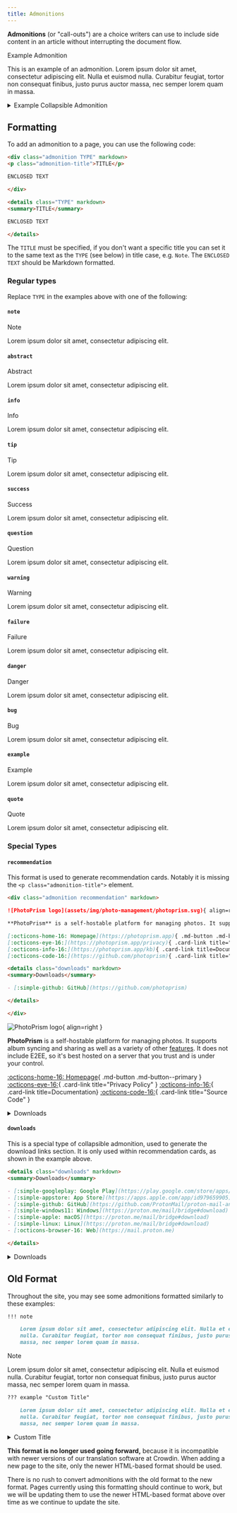 ```yaml
---
title: Admonitions
---
```


**Admonitions** (or "call-outs") are a choice writers can use to include side content in an article without interrupting the document flow.

<div class="admonition example" markdown>
<p class="admonition-title">Example Admonition</p>

This is an example of an admonition. Lorem ipsum dolor sit amet, consectetur adipiscing elit. Nulla et euismod nulla. Curabitur feugiat, tortor non consequat finibus, justo purus auctor massa, nec semper lorem quam in massa.

</div>

<details class="example" markdown>
<summary>Example Collapsible Admonition</summary>

This is an example of a collapsible admonition. Lorem ipsum dolor sit amet, consectetur adipiscing elit. Nulla et euismod nulla. Curabitur feugiat, tortor non consequat finibus, justo purus auctor massa, nec semper lorem quam in massa.

</details>

## Formatting

To add an admonition to a page, you can use the following code:

```markdown title="Admonition"
<div class="admonition TYPE" markdown>
<p class="admonition-title">TITLE</p>

ENCLOSED TEXT

</div>
```

```markdown title="Collapsible Admonition"
<details class="TYPE" markdown>
<summary>TITLE</summary>

ENCLOSED TEXT

</details>
```

The `TITLE` must be specified, if you don't want a specific title you can set it to the same text as the `TYPE` (see below) in title case, e.g. `Note`. The `ENCLOSED TEXT` should be Markdown formatted.

### Regular types

Replace `TYPE` in the examples above with one of the following:

#### `note`

<div class="admonition note" markdown>
<p class="admonition-title">Note</p>

Lorem ipsum dolor sit amet, consectetur adipiscing elit.

</div>

#### `abstract`

<div class="admonition abstract" markdown>
<p class="admonition-title">Abstract</p>

Lorem ipsum dolor sit amet, consectetur adipiscing elit.

</div>

#### `info`

<div class="admonition info" markdown>
<p class="admonition-title">Info</p>

Lorem ipsum dolor sit amet, consectetur adipiscing elit.

</div>

#### `tip`

<div class="admonition tip" markdown>
<p class="admonition-title">Tip</p>

Lorem ipsum dolor sit amet, consectetur adipiscing elit.

</div>

#### `success`

<div class="admonition success" markdown>
<p class="admonition-title">Success</p>

Lorem ipsum dolor sit amet, consectetur adipiscing elit.

</div>

#### `question`

<div class="admonition question" markdown>
<p class="admonition-title">Question</p>

Lorem ipsum dolor sit amet, consectetur adipiscing elit.

</div>

#### `warning`

<div class="admonition warning" markdown>
<p class="admonition-title">Warning</p>

Lorem ipsum dolor sit amet, consectetur adipiscing elit.

</div>

#### `failure`

<div class="admonition failure" markdown>
<p class="admonition-title">Failure</p>

Lorem ipsum dolor sit amet, consectetur adipiscing elit.

</div>

#### `danger`

<div class="admonition danger" markdown>
<p class="admonition-title">Danger</p>

Lorem ipsum dolor sit amet, consectetur adipiscing elit.

</div>

#### `bug`

<div class="admonition bug" markdown>
<p class="admonition-title">Bug</p>

Lorem ipsum dolor sit amet, consectetur adipiscing elit.

</div>

#### `example`

<div class="admonition example" markdown>
<p class="admonition-title">Example</p>

Lorem ipsum dolor sit amet, consectetur adipiscing elit.

</div>

#### `quote`

<div class="admonition quote" markdown>
<p class="admonition-title">Quote</p>

Lorem ipsum dolor sit amet, consectetur adipiscing elit.

</div>

### Special Types

#### `recommendation`

This format is used to generate recommendation cards. Notably it is missing the `<p class="admonition-title">` element.

```markdown title="Recommendation Card"
<div class="admonition recommendation" markdown>

![PhotoPrism logo](assets/img/photo-management/photoprism.svg){ align=right }

**PhotoPrism** is a self-hostable platform for managing photos. It supports album syncing and sharing as well as a variety of other [features](https://photoprism.app/features). It does not include E2EE, so it's best hosted on a server that you trust and is under your control.

[:octicons-home-16: Homepage](https://photoprism.app){ .md-button .md-button--primary }
[:octicons-eye-16:](https://photoprism.app/privacy){ .card-link title="Privacy Policy" }
[:octicons-info-16:](https://photoprism.app/kb){ .card-link title=Documentation}
[:octicons-code-16:](https://github.com/photoprism){ .card-link title="Source Code" }

<details class="downloads" markdown>
<summary>Downloads</summary>

- [:simple-github: GitHub](https://github.com/photoprism)

</details>

</div>
```

<div class="result" markdown>

<div class="admonition recommendation" markdown>

![PhotoPrism logo](../assets/img/photo-management/photoprism.svg){ align=right }

**PhotoPrism** is a self-hostable platform for managing photos. It supports album syncing and sharing as well as a variety of other [features](https://photoprism.app/features). It does not include E2EE, so it's best hosted on a server that you trust and is under your control.

[:octicons-home-16: Homepage](https://photoprism.app){ .md-button .md-button--primary }
[:octicons-eye-16:](https://photoprism.app/privacy){ .card-link title="Privacy Policy" }
[:octicons-info-16:](https://photoprism.app/kb){ .card-link title=Documentation}
[:octicons-code-16:](https://github.com/photoprism){ .card-link title="Source Code" }

<details class="downloads" markdown>
<summary>Downloads</summary>

- [:simple-github: GitHub](https://github.com/photoprism)

</details>

</div>

</div>

#### `downloads`

This is a special type of collapsible admonition, used to generate the download links section. It is only used within recommendation cards, as shown in the example above.

```markdown title="Downloads Section"
<details class="downloads" markdown>
<summary>Downloads</summary>

- [:simple-googleplay: Google Play](https://play.google.com/store/apps/details?id=ch.protonmail.android)
- [:simple-appstore: App Store](https://apps.apple.com/app/id979659905)
- [:simple-github: GitHub](https://github.com/ProtonMail/proton-mail-android/releases)
- [:simple-windows11: Windows](https://proton.me/mail/bridge#download)
- [:simple-apple: macOS](https://proton.me/mail/bridge#download)
- [:simple-linux: Linux](https://proton.me/mail/bridge#download)
- [:octicons-browser-16: Web](https://mail.proton.me)

</details>
```

<div class="result" markdown>

<details class="downloads" markdown>
<summary>Downloads</summary>

- [:simple-googleplay: Google Play](https://play.google.com/store/apps/details?id=ch.protonmail.android)
- [:simple-appstore: App Store](https://apps.apple.com/app/id979659905)
- [:simple-github: GitHub](https://github.com/ProtonMail/proton-mail-android/releases)
- [:simple-windows11: Windows](https://proton.me/mail/bridge#download)
- [:simple-apple: macOS](https://proton.me/mail/bridge#download)
- [:simple-linux: Linux](https://proton.me/mail/bridge#download)
- [:octicons-browser-16: Web](https://mail.proton.me)

</details>

</div>

## Old Format

Throughout the site, you may see some admonitions formatted similarly to these examples:

```markdown title="Admonition"
!!! note

    Lorem ipsum dolor sit amet, consectetur adipiscing elit. Nulla et euismod
    nulla. Curabitur feugiat, tortor non consequat finibus, justo purus auctor
    massa, nec semper lorem quam in massa.
```

<div class="result" markdown>

<div class="admonition note" markdown>
<p class="admonition-title">Note</p>

Lorem ipsum dolor sit amet, consectetur adipiscing elit. Nulla et euismod
nulla. Curabitur feugiat, tortor non consequat finibus, justo purus auctor
massa, nec semper lorem quam in massa.

</div>

</div>

```markdown title="Collapsible Admonition"
??? example "Custom Title"

    Lorem ipsum dolor sit amet, consectetur adipiscing elit. Nulla et euismod
    nulla. Curabitur feugiat, tortor non consequat finibus, justo purus auctor
    massa, nec semper lorem quam in massa.
```

<div class="result" markdown>

<details class="example" markdown>
<summary>Custom Title</summary>

Lorem ipsum dolor sit amet, consectetur adipiscing elit. Nulla et euismod
nulla. Curabitur feugiat, tortor non consequat finibus, justo purus auctor
massa, nec semper lorem quam in massa.

</details>

</div>

**This format is no longer used going forward,** because it is incompatible with newer versions of our translation software at Crowdin. When adding a new page to the site, only the newer HTML-based format should be used.

There is no rush to convert admonitions with the old format to the new format. Pages currently using this formatting should continue to work, but we will be updating them to use the newer HTML-based format above over time as we continue to update the site.
